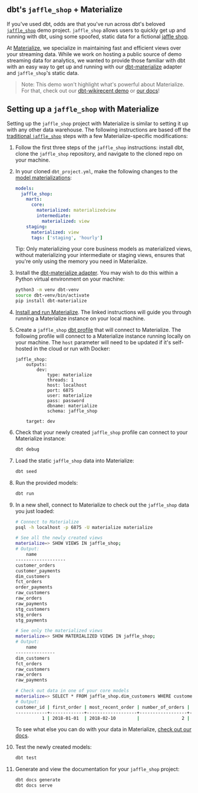 ## dbt's `jaffle_shop` + Materialize

If you've used dbt, odds are that you've run across dbt's beloved
[`jaffle_shop`] demo project. `jaffle_shop` allows users to quickly get up and
running with dbt, using some spoofed, static data for a fictional [jaffle shop].

At [Materialize], we specialize in maintaining fast and efficient views over
your streaming data. While we work on hosting a public source of demo streaming
data for analytics, we wanted to provide those familiar with dbt with an easy
way to get up and running with our [dbt-materialize] adapter and
`jaffle_shop`'s static data.

> Note: This demo won't highlight what's powerful about Materialize. For that,
> check out our [dbt-wikirecent demo] or [our docs]!

## Setting up a `jaffle_shop` with Materialize

Setting up the `jaffle_shop` project with Materialize is similar to setting it
up with any other data warehouse. The following instructions are based off the
[traditional `jaffle_shop`] steps with a few Materialize-specific modifications:

1. Follow the first three steps of the `jaffle_shop` instructions: install dbt,
   clone the `jaffle_shop` repository, and navigate to the cloned repo on your
   machine.

1. In your cloned `dbt_project.yml`, make the following changes to the [model
   materializations]:

   ```yml
   models:
     jaffle_shop:
       marts:
         core:
           materialized: materializedview
           intermediate:
             materialized: view
       staging:
         materialized: view
         tags: ['staging', 'hourly']
   ```

   Tip: Only materializing your core business models as materialized views,
   without materializing your intermediate or staging views, ensures that you're
   only using the memory you need in Materialize.

1. Install the [dbt-materialize adapter][dbt-materialize]. You may wish to do
   this within a Python virtual environment on your machine:

   ```bash
   python3 -m venv dbt-venv
   source dbt-venv/bin/activate
   pip install dbt-materialize
   ```

1. [Install and run Materialize]. The linked instructions will guide you through
   running a Materialize instance on your local machine.

1. Create a `jaffle_shop` [dbt profile] that will connect to Materialize. The
   following profile will connect to a Materialize instance running locally on
   your machine. The `host` parameter will need to be updated if it's
   self-hosted in the cloud or run with Docker:

   ```nofmt
   jaffle_shop:
       outputs:
           dev:
               type: materialize
               threads: 1
               host: localhost
               port: 6875
               user: materialize
               pass: password
               dbname: materialize
               schema: jaffle_shop

       target: dev
   ```

1. Check that your newly created `jaffle_shop` profile can connect to your
   Materialize instance:

   ```bash
   dbt debug
   ```

1. Load the static `jaffle_shop` data into Materialize:

   ```bash
   dbt seed
   ```

1. Run the provided models:

   ```bash
   dbt run
   ```

1. In a new shell, connect to Materialize to check out the `jaffle_shop` data
   you just loaded:

   ```bash
   # Connect to Materialize
   psql -h localhost -p 6875 -U materialize materialize
   ```

   ```bash
   # See all the newly created views
   materialize=> SHOW VIEWS IN jaffle_shop;
   # Output:
       name
   -------------------
   customer_orders
   customer_payments
   dim_customers
   fct_orders
   order_payments
   raw_customers
   raw_orders
   raw_payments
   stg_customers
   stg_orders
   stg_payments

   # See only the materialized views
   materialize=> SHOW MATERIALIZED VIEWS IN jaffle_shop;
   # Output:
       name
   ---------------
   dim_customers
   fct_orders
   raw_customers
   raw_orders
   raw_payments

   # Check out data in one of your core models
   materialize=> SELECT * FROM jaffle_shop.dim_customers WHERE customer_id = 1;
   # Output:
   customer_id | first_order | most_recent_order | number_of_orders | customer_lifetime_value
   ------------+-------------+-------------------+------------------+-------------------------
             1 | 2018-01-01  | 2018-02-10        |                2 |                      33
   ```

   To see what else you can do with your data in Materialize, [check out our docs].

1. Test the newly created models:

   ```bash
   dbt test
   ```

1. Generate and view the documentation for your `jaffle_shop` project:
   ```bash
   dbt docs generate
   dbt docs serve
   ```

[dbt-materialize]: https://pypi.org/project/dbt-materialize/
[dbt-wikirecent demo]: ../dbt-wikirecent/README.md
[`jaffle_shop`]: https://github.com/dbt-labs/jaffle_shop
[additional information]: https://docs.getdbt.com/dbt-cli/configure-your-profile#advanced-profile-configuration
[check out our docs]: https://materialize.com/docs/
[dbt profile]: https://docs.getdbt.com/dbt-cli/configure-your-profile
[dbt-materialize plugin]: https://pypi.org/project/dbt-materialize/
[install and run materialize]: https://materialize.com/docs/install/
[jaffle shop]: https://australianfoodtimeline.com.au/jaffle-craze/
[materialize]: https://materialize.com/
[model materializations]: https://docs.getdbt.com/docs/building-a-dbt-project/building-models/materializations
[our docs]: https://materialize.com/docs/
[traditional `jaffle_shop`]: https://github.com/fishtown-analytics/jaffle_shop
